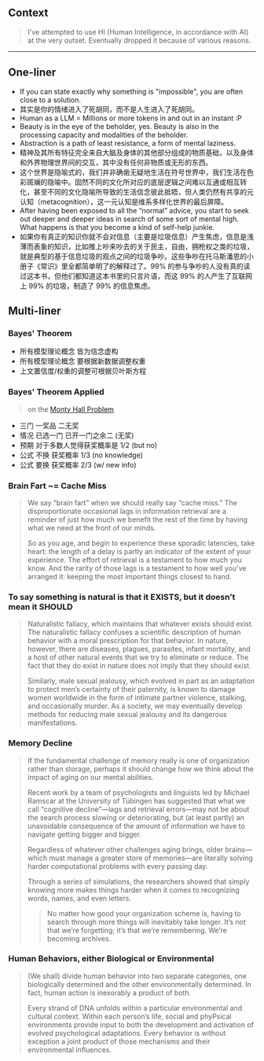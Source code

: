 
## Context

> I've attempted to use HI (Human Intelligence, in accordance with AI) at the very outset. Eventually dropped it because of various reasons.

-----

## One-liner

- If you can state exactly why something is "impossible", you are often close to a solution.
- 其实是你的情绪进入了死胡同，而不是人生进入了死胡同。
- Human as a LLM = Millions or more tokens in and out in an instant :P
- Beauty is in the eye of the beholder, yes. Beauty is also in the processing capacity and modalities of the beholder.
- Abstraction is a path of least resistance, a form of mental laziness.
- 精神及其所有特征完全来自大脑及身体的其他部分组成的物质基础，以及身体和外界物理世界间的交互，其中没有任何非物质或无形的东西。
- 这个世界是隐喻式的，我们并非确凿无疑地生活在符号世界中，我们生活在色彩斑斓的隐喻中。固然不同的文化所对应的底层逻辑之间难以互通或相互转化，甚至不同的文化隐喻所导致的生活信念彼此抵牾，但人类仍然有共享的元认知（metacognition），这一元认知是维系多样化世界的最后屏障。
- After having been exposed to all the “normal” advice, you start to seek out deeper and deeper ideas in search of some sort of mental high. What happens is that you become a kind of self-help junkie.
- 如果你有真正的知识你就不会对信息（主要是垃圾信息）产生焦虑，信息是浅薄而表象的知识，比如推上吵来吵去的关于民主，自由，拥枪权之类的垃圾，就是典型的基于信息垃圾的观点之间的垃圾争吵。这些争吵在托马斯潘恩的小册子《常识》里全都简单明了的解释过了。99% 的参与争吵的人没有真的读过这本书，但他们都知道这本书里的只言片语，而这 99% 的人产生了互联网上 99% 的垃圾，制造了 99% 的信息焦虑。

## Multi-liner

### Bayes' Theorem

- 所有模型理论概念 皆为信念虚构
- 所有模型理论概念 要根据新数据调整权重
- 上文置信度/权重的调整可根据贝叶斯方程

### Bayes' Theorem Applied

> on the [Monty Hall Problem](https://en.wikipedia.org/wiki/Monty_Hall_problem)

- 三门 一奖品 二无奖
- 情况 已选一门 已开一门之余二 (无奖)
- 预期 对于多数人觉得获奖概率是 1/2 (but no)
- 公式 不换 获奖概率 1/3 (no knowledge)
- 公式 要换 获奖概率 2/3 (w/ new info)

### Brain Fart ~= Cache Miss

> We say “brain fart” when we should really say “cache miss.” The disproportionate occasional lags in information retrieval are a reminder of just how much we benefit the rest of the time by having what we need at the front of our minds.
>
> So as you age, and begin to experience these sporadic latencies, take heart: the length of a delay is partly an indicator of the extent of your experience. The effort of retrieval is a testament to how much you know. And the rarity of those lags is a testament to how well you’ve arranged it: keeping the most important things closest to hand.

### To say something is natural is that it EXISTS, but it doesn’t mean it SHOULD

> Naturalistic fallacy, which maintains that whatever exists should exist. The naturalistic fallacy confuses a scientific description of human behavior with a moral prescription for that behavior. In nature, however, there are diseases, plagues, parasites, infant mortality, and a host of other natural events that we try to eliminate or reduce. The fact that they do exist in nature does not imply that they should exist.
>
> Similarly, male sexual jealousy, which evolved in part as an adaptation to protect men’s certainty of their paternity, is known to damage women worldwide in the form of intimate partner violence, stalking, and occasionally murder. As a society, we may eventually develop methods for reducing male sexual jealousy and its dangerous manifestations.

### Memory Decline

> If the fundamental challenge of memory really is one of organization rather than storage, perhaps it should change how we think about the impact of aging on our mental abilities.
>
> Recent work by a team of psychologists and linguists led by Michael Ramscar at the University of Tübingen has suggested that what we call “cognitive decline”—lags and retrieval errors—may not be about the search process slowing or deteriorating, but (at least partly) an unavoidable consequence of the amount of information we have to navigate getting bigger and bigger.
>
> Regardless of whatever other challenges aging brings, older brains—which must manage a greater store of memories—are literally solving harder computational problems with every passing day.
>
> Through a series of simulations, the researchers showed that simply knowing more makes things harder when it comes to recognizing words, names, and even letters.
>> No matter how good your organization scheme is, having to search through more things will inevitably take longer. It’s not that we’re forgetting; it’s that we’re remembering. We’re becoming archives.

### Human Behaviors, either Biological or Environmental

> (We shall) divide human behavior into two separate categories, one biologically determined and the other environmentally determined. In fact, human action is inexorably a product of both.
>
> Every strand of DNA unfolds within a particular environmental and cultural context. Within each person’s life, social and phyPsical environments provide input to both the development and activation of evolved psychological adaptations. Every behavior is without exception a joint product of those mechanisms and their environmental influences.
